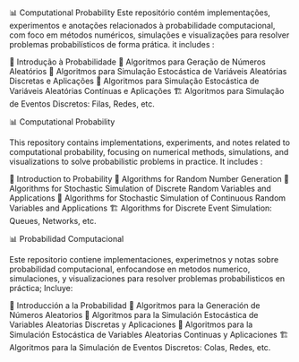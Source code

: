 📊 Computational Probability
Este repositório contém implementações, experimentos e anotações relacionados à probabilidade computacional, com foco em métodos numéricos, simulações e visualizações para resolver problemas probabilísticos de forma prática.
it includes :

🎲 Introdução à Probabilidade
🔢 Algoritmos para Geração de Números Aleatórios
🎯 Algoritmos para Simulação Estocástica de Variáveis Aleatórias Discretas e Aplicações
🌊 Algoritmos para Simulação Estocástica de Variáveis Aleatórias Contínuas e Aplicações
🏗️ Algoritmos para Simulação de Eventos Discretos: Filas, Redes, etc.

📊 Computational Probability

This repository contains implementations, experiments, and notes related to computational probability, focusing on numerical methods, simulations, and visualizations to solve probabilistic problems in practice.
It includes : 

🎲 Introduction to Probability
🔢 Algorithms for Random Number Generation
🎯 Algorithms for Stochastic Simulation of Discrete Random Variables and Applications
🌊 Algorithms for Stochastic Simulation of Continuous Random Variables and Applications
🏗️ Algorithms for Discrete Event Simulation: Queues, Networks, etc.


📊 Probabilidad Computacional

Este repositorio contiene implementaciones, experimetnos y notas sobre probabilidad computacional, enfocandose en metodos numerico, simulaciones, y visualizaciones para resolver problemas probabilisticos en práctica;
Incluye:

🎲 Introducción a la Probabilidad
🔢 Algoritmos para la Generación de Números Aleatorios
🎯 Algoritmos para la Simulación Estocástica de Variables Aleatorias Discretas y Aplicaciones
🌊 Algoritmos para la Simulación Estocástica de Variables Aleatorias Continuas y Aplicaciones
🏗️ Algoritmos para la Simulación de Eventos Discretos: Colas, Redes, etc.
